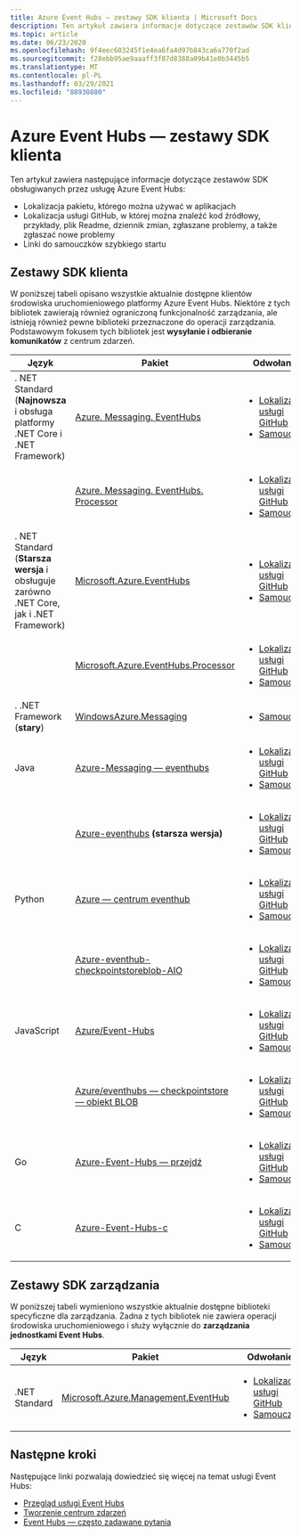 ```yaml
---
title: Azure Event Hubs — zestawy SDK klienta | Microsoft Docs
description: Ten artykuł zawiera informacje dotyczące zestawów SDK klienta dla platformy Azure Event Hubs.
ms.topic: article
ms.date: 06/23/2020
ms.openlocfilehash: 9f4eec603245f1e4ea6fa4d97b843ca6a770f2ad
ms.sourcegitcommit: f28ebb95ae9aaaff3f87d8388a09b41e0b3445b5
ms.translationtype: MT
ms.contentlocale: pl-PL
ms.lasthandoff: 03/29/2021
ms.locfileid: "88930880"
---
```

# <a name="azure-event-hubs---client-sdks"></a>Azure Event Hubs — zestawy SDK klienta
Ten artykuł zawiera następujące informacje dotyczące zestawów SDK obsługiwanych przez usługę Azure Event Hubs: 

- Lokalizacja pakietu, którego można używać w aplikacjach 
- Lokalizacja usługi GitHub, w której można znaleźć kod źródłowy, przykłady, plik Readme, dziennik zmian, zgłaszane problemy, a także zgłaszać nowe problemy 
- Linki do samouczków szybkiego startu 

## <a name="client-sdks"></a>Zestawy SDK klienta
W poniższej tabeli opisano wszystkie aktualnie dostępne klientów środowiska uruchomieniowego platformy Azure Event Hubs. Niektóre z tych bibliotek zawierają również ograniczoną funkcjonalność zarządzania, ale istnieją również pewne biblioteki przeznaczone do operacji zarządzania. Podstawowym fokusem tych bibliotek jest **wysyłanie i odbieranie komunikatów** z centrum zdarzeń.

| Język | Pakiet | Odwołanie | 
| -------- | ------- | --------------- | 
| . NET Standard (**Najnowsza** i obsługa platformy .NET Core i .NET Framework) | [Azure. Messaging. EventHubs](https://www.nuget.org/packages/Azure.Messaging.EventHubs/) |<ul><li>[Lokalizacja usługi GitHub](https://github.com/Azure/azure-sdk-for-net/tree/master/sdk/eventhub/Azure.Messaging.EventHubs)</li><li>[Samouczek](event-hubs-dotnet-standard-getstarted-send.md)</li></ul> |
|       | [Azure. Messaging. EventHubs. Processor](https://www.nuget.org/packages/Azure.Messaging.EventHubs.Processor/) | <ul><li>[Lokalizacja usługi GitHub](https://github.com/Azure/azure-sdk-for-net/tree/master/sdk/eventhub/Azure.Messaging.EventHubs.Processor)</li><li>[Samouczek](event-hubs-dotnet-standard-getstarted-send.md)</li></ul> |
| . NET Standard (**Starsza wersja** i obsługuje zarówno .NET Core, jak i .NET Framework) | [Microsoft.Azure.EventHubs](https://www.nuget.org/packages/Microsoft.Azure.EventHubs/) | <ul><li>[Lokalizacja usługi GitHub](https://github.com/Azure/azure-sdk-for-net/tree/master/sdk/eventhub/Microsoft.Azure.EventHubs)</li><li>[Samouczek](event-hubs-dotnet-standard-getstarted-send.md)</li></ul> | 
|       | [Microsoft.Azure.EventHubs.Processor](https://www.nuget.org/packages/Microsoft.Azure.EventHubs.Processor) | <ul><li>[Lokalizacja usługi GitHub](https://github.com/Azure/azure-sdk-for-net/tree/master/sdk/eventhub/Microsoft.Azure.EventHubs.Processor)</li><li>[Samouczek](event-hubs-dotnet-standard-getstarted-send.md)</li></ul> |
| . .NET Framework (**stary**) | [WindowsAzure.Messaging](https://www.nuget.org/packages/WindowsAzure.ServiceBus/) |<ul><li>[Samouczek](event-hubs-dotnet-framework-getstarted-send.md)</li></ul> |
| Java | [Azure-Messaging — eventhubs](https://search.maven.org/search?q=a:azure-messaging-eventhubs) | <ul><li>[Lokalizacja usługi GitHub](https://github.com/Azure/azure-sdk-for-java/tree/master/sdk/eventhubs/azure-messaging-eventhubs)</li><li>[Samouczek](event-hubs-java-get-started-send.md)</li></ul> |
|      | [Azure-eventhubs](https://search.maven.org/search?q=a:azure-eventhubs) **(starsza wersja)** | <ul><li>[Lokalizacja usługi GitHub](https://github.com/Azure/azure-sdk-for-java/tree/master/sdk/eventhubs/microsoft-azure-eventhubs)</li><li>[Samouczek](event-hubs-java-get-started-send.md)</li></ul> |
| Python |  [Azure — centrum eventhub](https://pypi.org/project/azure-eventhub/) | <ul><li>[Lokalizacja usługi GitHub](https://github.com/Azure/azure-sdk-for-python/tree/master/sdk/eventhub/azure-eventhub)</li><li>[Samouczek](event-hubs-python-get-started-send.md)</li></ul> |
|        | [Azure-eventhub-checkpointstoreblob-AIO](https://pypi.org/project/azure-eventhub-checkpointstoreblob-aio/) | <ul><li>[Lokalizacja usługi GitHub](https://github.com/Azure/azure-sdk-for-python/tree/master/sdk/eventhub/azure-eventhub-checkpointstoreblob-aio)</li><li>[Samouczek](event-hubs-python-get-started-send.md)</li></ul> |
| JavaScript | [Azure/Event-Hubs](https://www.npmjs.com/package/@azure/event-hubs) | <ul><li>[Lokalizacja usługi GitHub](https://github.com/Azure/azure-sdk-for-js/tree/master/sdk/eventhub/event-hubs)</li><li>[Samouczek](event-hubs-node-get-started-send.md)</li></ul> |
|            | [Azure/eventhubs — checkpointstore — obiekt BLOB](https://www.npmjs.com/package/@azure/eventhubs-checkpointstore-blob) | <ul><li>[Lokalizacja usługi GitHub](https://github.com/Azure/azure-sdk-for-js/tree/master/sdk/eventhub/eventhubs-checkpointstore-blob)</li><li>[Samouczek](event-hubs-node-get-started-send.md)</li></ul> |
| Go | [Azure-Event-Hubs — przejdź](https://github.com/Azure/azure-event-hubs-go) | <ul><li>[Lokalizacja usługi GitHub](https://github.com/Azure/azure-event-hubs-go)</li><li>[Samouczek](event-hubs-go-get-started-send.md)</li></ul> |
| C | [Azure-Event-Hubs-c](https://github.com/Azure/azure-event-hubs-c) | <ul><li>[Lokalizacja usługi GitHub](https://github.com/Azure/azure-event-hubs-c)</li><li>[Samouczek](event-hubs-c-getstarted-send.md)</li></ul> |

## <a name="management-sdks"></a>Zestawy SDK zarządzania
W poniższej tabeli wymieniono wszystkie aktualnie dostępne biblioteki specyficzne dla zarządzania. Żadna z tych bibliotek nie zawiera operacji środowiska uruchomieniowego i służy wyłącznie do **zarządzania jednostkami Event Hubs**.

| Język | Pakiet | Odwołanie | 
| -------- | ------- | --------------- | 
| .NET Standard | [Microsoft.Azure.Management.EventHub](https://www.nuget.org/packages/Microsoft.Azure.Management.EventHub) |<ul><li>[Lokalizacja usługi GitHub](https://github.com/Azure/azure-sdk-for-net/tree/master/sdk/eventhub/Microsoft.Azure.Management.EventHub)</li><li>[Samouczek](event-hubs-dotnet-standard-getstarted-send.md)</li></ul> |


## <a name="next-steps"></a>Następne kroki

Następujące linki pozwalają dowiedzieć się więcej na temat usługi Event Hubs:

* [Przegląd usługi Event Hubs](./event-hubs-about.md)
* [Tworzenie centrum zdarzeń](event-hubs-create.md)
* [Event Hubs — często zadawane pytania](event-hubs-faq.md)
